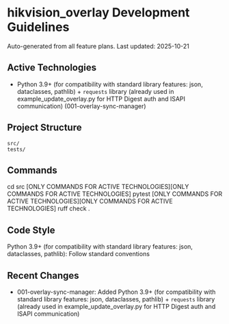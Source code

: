 # hikvision_overlay Development Guidelines

Auto-generated from all feature plans. Last updated: 2025-10-21

## Active Technologies
- Python 3.9+ (for compatibility with standard library features: json, dataclasses, pathlib) + `requests` library (already used in example_update_overlay.py for HTTP Digest auth and ISAPI communication) (001-overlay-sync-manager)

## Project Structure
```
src/
tests/
```

## Commands
cd src [ONLY COMMANDS FOR ACTIVE TECHNOLOGIES][ONLY COMMANDS FOR ACTIVE TECHNOLOGIES] pytest [ONLY COMMANDS FOR ACTIVE TECHNOLOGIES][ONLY COMMANDS FOR ACTIVE TECHNOLOGIES] ruff check .

## Code Style
Python 3.9+ (for compatibility with standard library features: json, dataclasses, pathlib): Follow standard conventions

## Recent Changes
- 001-overlay-sync-manager: Added Python 3.9+ (for compatibility with standard library features: json, dataclasses, pathlib) + `requests` library (already used in example_update_overlay.py for HTTP Digest auth and ISAPI communication)

<!-- MANUAL ADDITIONS START -->
<!-- MANUAL ADDITIONS END -->
